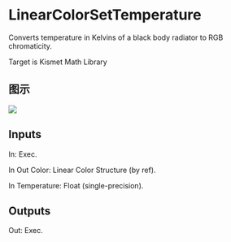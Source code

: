 # LinearColorSetTemperature

Converts temperature in Kelvins of a black body radiator to RGB chromaticity.

Target is Kismet Math Library

## 图示

![]($-20221218-19474319.png)

## Inputs

In: Exec.

In Out Color: Linear Color Structure (by ref).

In Temperature: Float (single-precision).  

## Outputs

Out: Exec.

